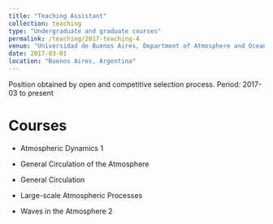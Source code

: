```yaml
---
title: "Teaching Assistant"
collection: teaching
type: "Undergraduate and graduate courses"
permalink: /teaching/2017-teaching-4
venue: "Universidad de Buenos Aires, Department of Atmosphere and Ocean Sciences"
date: 2017-03-01
location: "Buenos Aires, Argentina"
---
```


Position obtained by open and competitive selection process. Period: 2017-03 to present

Courses
======

* Atmospheric Dynamics 1

* General Circulation of the Atmosphere 

* General Circulation

* Large-scale Atmospheric Processes 

* Waves in the Atmosphere 2 
 

